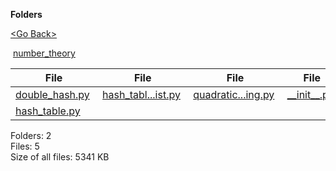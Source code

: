 **Folders**

[&lt;Go Back&gt;](../right.html)

 [number\_theory](number_theory/right.html)

  

<table><thead><tr class="header"><th><strong>File</strong></th><th><strong>File</strong></th><th><strong>File</strong></th><th><strong>File</strong></th></tr></thead><tbody><tr class="odd"><td><a href="double_hash.py">double_hash.py</a> </td><td><a href="hash_table_with_linked_list.py">hash_tabl...ist.py</a> </td><td><a href="quadratic_probing.py">quadratic...ing.py</a> </td><td><a href="__init__.py">__init__.py</a> </td></tr><tr class="even"><td><a href="hash_table.py">hash_table.py</a> </td><td></td><td></td><td></td></tr></tbody></table>

Folders: 2  
Files: 5  
Size of all files: 5341 KB
